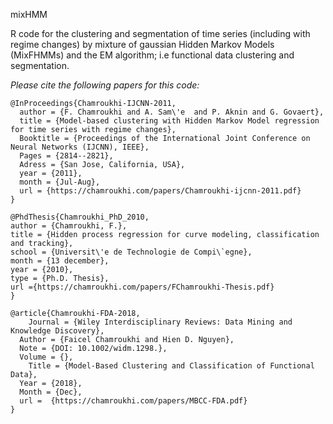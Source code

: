 mixHMM

R code for the clustering and segmentation of time series (including with regime changes) by mixture of gaussian Hidden Markov Models (MixFHMMs) and the EM algorithm; i.e functional data clustering and segmentation.


 *Please cite the following papers for this code:*

```
@InProceedings{Chamroukhi-IJCNN-2011,
  author = {F. Chamroukhi and A. Sam\'e  and P. Aknin and G. Govaert},
  title = {Model-based clustering with Hidden Markov Model regression for time series with regime changes},
  Booktitle = {Proceedings of the International Joint Conference on Neural Networks (IJCNN), IEEE},
  Pages = {2814--2821},
  Adress = {San Jose, California, USA},
  year = {2011},
  month = {Jul-Aug},
  url = {https://chamroukhi.com/papers/Chamroukhi-ijcnn-2011.pdf}
}

@PhdThesis{Chamroukhi_PhD_2010,
author = {Chamroukhi, F.},
title = {Hidden process regression for curve modeling, classification and tracking},
school = {Universit\'e de Technologie de Compi\`egne},
month = {13 december},
year = {2010},
type = {Ph.D. Thesis},
url ={https://chamroukhi.com/papers/FChamroukhi-Thesis.pdf}
}

@article{Chamroukhi-FDA-2018,
	Journal = {Wiley Interdisciplinary Reviews: Data Mining and Knowledge Discovery},
  Author = {Faicel Chamroukhi and Hien D. Nguyen},
  Note = {DOI: 10.1002/widm.1298.},
  Volume = {},
	Title = {Model-Based Clustering and Classification of Functional Data},
  Year = {2018},
  Month = {Dec},
  url =  {https://chamroukhi.com/papers/MBCC-FDA.pdf}
}
 ```
